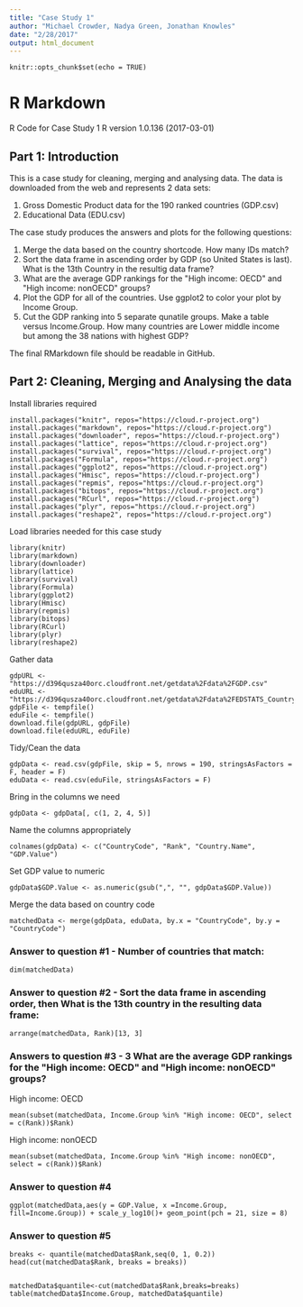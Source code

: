 ```yaml
---
title: "Case Study 1"
author: "Michael Crowder, Nadya Green, Jonathan Knowles"
date: "2/28/2017"
output: html_document
---
```


```{r setup, include=FALSE}
knitr::opts_chunk$set(echo = TRUE)
```

# R Markdown

R Code for Case Study 1
R version 1.0.136 (2017-03-01)

## Part 1: Introduction
This is a case study for cleaning, merging and analysing data. The data is downloaded from the web and represents 2 data sets:
1. Gross Domestic Product data for the 190 ranked countries (GDP.csv)
2. Educational Data (EDU.csv)

The case study produces the answers and plots for the following questions:

1. Merge the data based on the country shortcode. How many IDs match?
2. Sort the data frame in ascending order by GDP (so United States is last). What is the 13th Country in the resultig data frame?
3. What are the average GDP rankings for the "High income: OECD" and "High income: nonOECD" groups?
4. Plot the GDP for all of the countries. Use ggplot2 to color your plot by Income Group.
5. Cut the GDP ranking into 5 separate qunatile groups. Make a table versus Income.Group. How many countries are Lower middle income but among the 38 nations with highest GDP?

The final RMarkdown file should be readable in GitHub.

## Part 2: Cleaning, Merging and Analysing the data

Install libraries required
```{r}
install.packages("knitr", repos="https://cloud.r-project.org")
install.packages("markdown", repos="https://cloud.r-project.org")
install.packages("downloader", repos="https://cloud.r-project.org")
install.packages("lattice", repos="https://cloud.r-project.org")
install.packages("survival", repos="https://cloud.r-project.org")
install.packages("Formula", repos="https://cloud.r-project.org")
install.packages("ggplot2", repos="https://cloud.r-project.org")
install.packages("Hmisc", repos="https://cloud.r-project.org")
install.packages("repmis", repos="https://cloud.r-project.org")
install.packages("bitops", repos="https://cloud.r-project.org")
install.packages("RCurl", repos="https://cloud.r-project.org")
install.packages("plyr", repos="https://cloud.r-project.org")
install.packages("reshape2", repos="https://cloud.r-project.org")
```
Load libraries needed for this case study
```{r}
library(knitr)
library(markdown)
library(downloader)
library(lattice)
library(survival)
library(Formula)
library(ggplot2)
library(Hmisc)
library(repmis)
library(bitops)
library(RCurl)
library(plyr)
library(reshape2)
```
Gather data
```{r}
gdpURL <- "https://d396qusza40orc.cloudfront.net/getdata%2Fdata%2FGDP.csv"
eduURL <- "https://d396qusza40orc.cloudfront.net/getdata%2Fdata%2FEDSTATS_Country.csv"
gdpFile <- tempfile()
eduFile <- tempfile()
download.file(gdpURL, gdpFile)
download.file(eduURL, eduFile)
```
Tidy/Cean the data
```{r}
gdpData <- read.csv(gdpFile, skip = 5, nrows = 190, stringsAsFactors = F, header = F)
eduData <- read.csv(eduFile, stringsAsFactors = F)
```
Bring in the columns we need
```{r}
gdpData <- gdpData[, c(1, 2, 4, 5)]
```
Name the columns appropriately
```{r}
colnames(gdpData) <- c("CountryCode", "Rank", "Country.Name", "GDP.Value")
```
Set GDP value to numeric
```{r}
gdpData$GDP.Value <- as.numeric(gsub(",", "", gdpData$GDP.Value))
```
Merge the data based on country code
```{r}
matchedData <- merge(gdpData, eduData, by.x = "CountryCode", by.y = "CountryCode")
```
### Answer to question #1 - Number of countries that match:
```{r}
dim(matchedData)
```
### Answer to question #2 - Sort the data frame in ascending order, then What is the 13th country in the resulting data frame:
```{r}
arrange(matchedData, Rank)[13, 3]
```
### Answers to question #3 - 3	What are the average GDP rankings for the "High income: OECD" and "High income: nonOECD" groups? 

High income: OECD
```{r}
mean(subset(matchedData, Income.Group %in% "High income: OECD", select = c(Rank))$Rank)
```
High income: nonOECD
```{r}
mean(subset(matchedData, Income.Group %in% "High income: nonOECD", select = c(Rank))$Rank)
```
### Answer to question #4
```{r}
ggplot(matchedData,aes(y = GDP.Value, x =Income.Group, fill=Income.Group)) + scale_y_log10()+ geom_point(pch = 21, size = 8)
```
### Answer to question #5
```{r}
breaks <- quantile(matchedData$Rank,seq(0, 1, 0.2))
head(cut(matchedData$Rank, breaks = breaks))


matchedData$quantile<-cut(matchedData$Rank,breaks=breaks)
table(matchedData$Income.Group, matchedData$quantile)
```